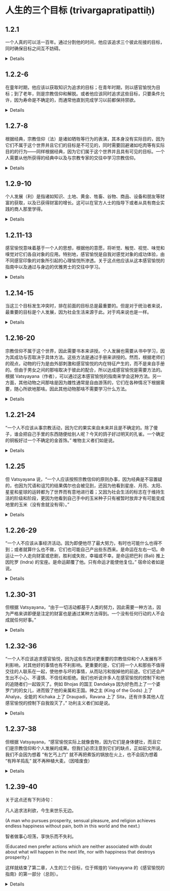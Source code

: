 # 人生的三个目标 (trivargapratipattiḥ)

## 1.2.1

一个人真的可以活一百年。通过分割他的时间，他应该追求三个彼此衔接的目标，同时确保目标之间互不妨碍。

<details>
śatāyur vai puruṣo vibhajya kālam anyonyānubaddhaṃ
parasparasyānupaghātakaṃ trivargaṃ seveta || 1.2.1 ||

śata-āyur vai puruṣo vibhajya kālam anyonya-anubaddhaṃ
parasparasya-anupaghātakaṃ trivargaṃ seveta ||
</details>

## 1.2.2-6

在童年时期，他应该以获取知识为追求的目标；在青年时期，则以感官愉悦为目标；到了老年，则是宗教信仰和解脱。或者他应该同时追求这些目标，只要条件允许，因为寿命是不确定的，而通常他直到完成学习以前都保持禁欲。

<details>
bālye vidyāgrahaṇādīn arthān || 1.2.2 ||

bālye vidyā-grahaṇa-ādīn arthān ||

kāmaṃ ca yauvane || 1.2.3 ||

kāmaṃ ca yauvane ||

sthāvire dharmaṃ mokṣaṃ ca || 1.2.4 ||

sthāvire dharmaṃ mokṣaṃ ca ||

anityatvād āyuṣo yathopapādaṃ vā seveta || 1.2.5 ||

anityatvād āyuṣo yathā-upapādaṃ vā seveta ||

brahmacaryam eva tv ā vidyāgrahaṇāt || 1.2.6 ||

brahmacaryam eva tv ā vidyā-grahaṇāt ||
</details>

## 1.2.7-8

根据经典，宗教信仰（法）是诸如牺牲等行为的表演，其本身没有实际目的，因为它们不属于这个世界并且它们的目标是不可见的，同时需要回避诸如吃肉等有实际目的的行为——同样根据经典，因为它们属于这个世界并且具有可见的目标。一个人需要从他所获得的经典中以及与宗教专家的交往中学习宗教信仰。

<details>
alaukikatvād adṛṣṭārthatvād apravṛttānāṃ yajñādīnāṃ śāstrāt
pravartanam, *laukikatvād [Ch: laukitvād] dṛṣṭārthatvāc ca
pravṛttebhyaś ca māṃsabhakṣaṇādibhyaḥ śāstrād eva nivāraṇaṃ dharmaḥ
|| 1.2.7 ||

alaukikatvād adṛṣṭa-arthatvād apravṛttānāṃ yajñā-ādīnāṃ śāstrāt
pravartanam, *laukikatvād [Ch: laukitvād] dṛṣṭa-arthatvāc ca
pravṛttebhyaś ca māṃsa-bhakṣaṇa-ādibhyaḥ śāstrād eva nivāraṇaṃ dharmaḥ ||

taṃ śruter dharmajñasamavāyāc ca pratipadyeta || 1.2.8 ||

taṃ śruter dharmajña-samavāyāc ca pratipadyeta ||
</details>

## 1.2.9-10

个人发展（利）是指诸如知识、土地、黄金、牲畜、谷物、商品、设备和朋友等财富的获取，以及已获得财富的增长。这可以在官方人士的指导下或者从具有商业实践的商人那里学得。

<details>
vidyābhūmihiraṇyapaśudhānyabhāṇḍopaskaramitrādīnām arjanam arjitasya
vivardhanam arthaḥ || 1.2.9 ||

vidyā-bhūmi-hiraṇya-paśu-dhānya-bhāṇḍa-upaskara-mitra-ādīnām arjanam
arjitasya vivardhanam arthaḥ ||

tam adhyakṣapracārād vārtāsamayavidbhyo vaṇigbhyaś ceti || 1.2.10 ||

tam adhyakṣa-pracārād vārtā-samayavidbhyo vaṇigbhyaś ca-iti ||
</details>

## 1.2.11-13

感官愉悦意味着基于一个人的思想，根据他的意愿，将听觉、触觉、视觉、味觉和嗅觉对它们各自对象的应用。特别地，感官愉悦是自我对感觉对象的成功体验，由不同感官印象的对象所引起的心理愉悦所渗透。关于这点他应该从这本感官愉悦的指南中以及通过与身边的优雅男士的交往中学习。

<details>
srotratvakcakṣurjihvāghrāṇānām ātmasaṃyuktena manasādhiṣṭhitānāṃ sveṣu
sveṣu viṣayeṣv ānukūlyataḥ pravṛttiḥ kāmaḥ || 1.2.11 ||

srotra-tvak-cakṣur-jihvā-ghrāṇānām ātma-saṃyuktena
manasā-adhiṣṭhitānāṃ sveṣu sveṣu viṣayeṣv ānukūlyataḥ pravṛttiḥ kāmaḥ ||

sparśaviśeṣaviṣayāt tv asyābhimānikasukhānuviddhā phalavaty
arthapratītiḥ prādhānyāt kāmaḥ || 1.2.12 ||

sparśa-viśeṣa-viṣayāt tv asya-abhimānika-sukha-anuviddhā phalavaty
artha-pratītiḥ prādhānyāt kāmaḥ ||

taṃ kāmasūtrān nāgarikajanasamavāyāc ca pratipadyeta || 1.2.13 ||

taṃ kāmasūtrān nāgarika-jana-samavāyāc ca pratipadyeta ||
</details>

## 1.2.14-15

当这三个目标发生冲突时，排在前面的目标总是最重要的。但是对于统治者来说，最重要的目标是个人发展，因为社会生活来源于此。对于鸡来说也是一样。

<details>
eṣāṃ samavāye pūrvaḥ pūrvo garīyān || 1.2.14 ||

eṣāṃ samavāye pūrvaḥ pūrvo garīyān ||

arthaś ca rājñaḥ | tanmūlatvāl lokayātrāyāḥ | veśyāyāś ceti
trivargapratipattiḥ || 1.2.15 ||

arthaś ca rājñaḥ | tan-mūlatvāl lokayātrāyāḥ | veśyāyāś ca-iti
trivarga-pratipattiḥ ||
</details>

## 1.2.16-20

宗教信仰不属于这个世界，因此需要书本来讲授。个人发展也需要从书中学习，因为其成功与否取决于具体方法。这些方法是通过手册来讲授的。然而，根据老师们的观点，动物的行为是由外部刺激和感官愉悦的内在特征产生的，而不是来自手册的。但由于男女之间的那啥取决于彼此的配合，所以达成感官愉悦是需要方法的。根据 Vatsyayana（作者），可以通过这本感官愉悦的指南来学会这种方法。另一方面，其他动物之间那啥是因为雌性通常是自由游荡的，它们在各种情况下根据需要，随心所欲地那啥。因此其他动物那啥不需要学习什么方法。

<details>
dharmasyālaukikatvāt tadabhidhāyakaṃ śāstraṃ yuktam | upāyapūrvakatvād
arthasiddheḥ | upāyapratipattiḥ śāstrāt || 1.2.16 ||

dharmasya-alaukikatvāt tadabhidhāyakaṃ śāstraṃ yuktam |
upāya-pūrvakatvād artha-siddheḥ | upāya-pratipattiḥ śāstrāt ||

tiryagyoniṣv api tu svayaṃ pravṛttatvāt kāmasya nityatvāc ca na
śāstreṇa kṛtyam astīty ācāryāḥ || 1.2.17 ||

tiryag-yoniṣv api tu svayaṃ pravṛttatvāt kāmasya nityatvāc ca na
śāstreṇa kṛtyam asti-ity ācāryāḥ ||

saṃprayogaparādhīnatvāt strīpuṃsayor upāyam apekṣate || 1.2.18 ||

saṃprayoga-parādhīnatvāt strīpuṃsayor upāyam apekṣate ||

sā copāyapratipattiḥ kāmasūtrād iti vātsyāyanaḥ || 1.2.19 ||

sā ca-upāya-pratipattiḥ kāmasūtrād iti vātsyāyanaḥ ||

triyagyoniṣu punar anāvṛtatvāt strījāteś ca, ṛtau yāvad arthaṃ
pravṛtter abuddhipūrvakatvāc ca pravṛttīnām anupāyaḥ pratyayaḥ
|| 1.2.20 ||

triyag-yoniṣu punar anāvṛtatvāt strījāteś ca, ṛtau yāvad arthaṃ
pravṛtter abuddhi-pūrvakatvāc ca pravṛttīnām anupāyaḥ pratyayaḥ ||
</details>

## 1.2.21-24

“一个人不应该从事宗教活动，因为它的果实来自未来并且是不确定的。除了傻子，谁会把自己手里的东西随便给别人呢？今天的鸽子好过明天的孔雀。一个确定的铜板好过一个不确定的金首饰。” 唯物主义者们如是说。

<details>
na dharmāṃś caret | eṣyatphalatvāt, sāṃśayikatvāc ca || 1.2.21 ||

na dharmāṃś caret | eṣyat-phalatvāt, sāṃśayikatvāc ca ||

ko hy abāliśo hastagataṃ paragataṃ kuryāt || 1.2.22 ||

ko hy abāliśo hastagataṃ paragataṃ kuryāt ||

varam adya kapotaḥ śvo mayūrāt || 1.2.23 ||

varam adya kapotaḥ śvo mayūrāt ||

varaṃ sāṃśayikān niṣkād asāṃśayikaḥ kārṣāpaṇaḥ | iti *laukāyatikāḥ
[Ch: laukāyātikāḥ] || 1.2.24 ||

varaṃ sāṃśayikān niṣkād asāṃśayikaḥ kārṣāpaṇaḥ | iti *laukāyatikāḥ
[Ch: laukāyātikāḥ] ||
</details>

## 1.2.25

但 Vatsyayana 说，“一个人应该按照宗教信仰的原则办事，因为经典是不容置疑的，也因为咒语和诅咒的结果偶尔也会被见到，还因为他看到星座、月亮、太阳、星星和星球的运转都为了世界而有意地进行着；又因为社会生活的标志在于维持生活的阶级和阶段，更因为他看到自己手中的玉米种子只有被暂时放弃才有可能变成地里的玉米（没有舍就没有得）。”

<details>
śāstrasyānabhiśaṅkyatvād abhicārānuvyāhārayoś ca kvacit phaladarśanān
nakṣatracandrasūryatārāgrahacakrasya lokārthaṃ buddhipūrvakam iva
pravṛtter darśanād varṇāśramācārasthitilakṣaṇatvāc ca lokayātrāyā
hastagatasya ca bījasya bhaviṣyataḥ sasyārthe tyāgadarśanāc cared
dharmān iti vātsyāyanaḥ || 1.2.25 ||

śāstrasya-anabhiśaṅkyatvād abhicāra-anuvyāhārayoś ca kvacit
phala-darśanān nakṣatra-candra-sūrya-tārā-graha-cakrasya loka-arthaṃ
buddhi-pūrvakam iva pravṛtter darśanād
varṇa-āśrama-ācāra-sthiti-lakṣaṇatvāc ca lokayātrāyā hastagatasya ca
bījasya bhaviṣyataḥ sasya-arthe tyāgadarśanāc cared dharmān iti
vātsyāyanaḥ ||
</details>

## 1.2.26-29

“一个人不应该从事经济活动。因为即便他尽了最大努力，有时也可能什么也得不到；或者就算什么也不做，它们也可能自己产出些东西来。是命运在左右一切。命运让一个人走向财富或悲剧，胜利或失败，幸福或不幸。是命运把巴利
(Bali) 推上因陀罗 (Indra) 的宝座。是命运颠覆了他。只有命运才能使他复位。”
宿命论者如是说。

<details>
nārthāṃś caret | prayatnato 'pi hy ete 'nuṣṭhīyamānā naiva kadācit
syuḥ || ananuṣṭhīyamānā api yadṛcchayā bhaveyuḥ || 1.2.26 ||

na-arthāṃś caret | prayatnato +api hy ete +anuṣṭhīyamānā na-eva
kadācit syuḥ || ananuṣṭhīyamānā api yadṛcchayā bhaveyuḥ ||

tatsarvaṃ kālakāritam iti || 1.2.27 ||

tat-sarvaṃ kālakāritam iti ||

kāla eva hi puruṣān arthānarthayor jayaparājayayoḥ sukhaduḥkhayoś ca
sthāpayati || 1.2.28 ||

kāla eva hi puruṣān artha-anarthayor jaya-parājayayoḥ sukha-duḥkhayoś
ca sthāpayati ||

kālena balir indraḥ kṛtaḥ | kālena *vyavaropitaḥ [Ch: vyaparopitaḥ] |
kāla eva punar apy enaṃ karteti kālakāraṇikāḥ || 1.2.29 ||

kālena balir indraḥ kṛtaḥ | kālena *vyavaropitaḥ [Ch: vyaparopitaḥ] |
kāla eva punar apy enaṃ kartā-iti kāla-kāraṇikāḥ ||
</details>

## 1.2.30-31

但根据 Vatsyayana，“由于一切活动都基于人类的努力，因此需要一种方法，因为严格来讲即便是注定的财富也是通过某种方法得到。一个没有任何行动的人不会成就任何好事。”

<details>
puruṣakārapūrvakatvāt sarvapravṛttīnām upāyaḥ pratyayaḥ || 1.2.30 ||

puruṣa-kāra-pūrvakatvāt sarva-pravṛttīnām upāyaḥ pratyayaḥ ||

avaśyaṃ bhāvino 'py arthasyopāyapūrvakatvād eva | na niṣkarmaṇo
bhadram astīti vātsyāyanaḥ || 1.2.31 ||

avaśyaṃ bhāvino +apy arthasya-upāya-pūrvakatvād eva | na niṣkarmaṇo
bhadram asti-iti vātsyāyanaḥ ||
</details>

## 1.2.32-36

“一个人不应该追求感官愉悦，因为这些东西对更重要的宗教信仰和个人发展有不利影响，对其他好的事情也有不利影响。更重要的是，它们将一个人和那些不值得交往的人联系在一起，使他参与坏的事情，从而玷污和毁掉他的前途。它们还会产生出不小心、不谨慎、不信任和拒绝。我们也听说许多人在感官愉悦的控制下和他的追随者们一起毁灭了。例如
Bhojas 的国王 Dandakya
因为好色而上了一个婆罗门的的女儿，进而毁了他的亲属和王国。神之主
(King of the Gods) 上了 Ahalya，全能的 Kichaka 上了
Draupadi，Ravana 上了 Sita，还有许多其他人在感官愉悦的控制下自我毁灭了，”
功利主义者们如是说。

<details>
na kāmāṃś caret | dharmārthayoḥ pradhānayor evam anyeṣāṃ ca satāṃ
pratyanīkatvāt | anarthajanasaṃsargam asadvyavasāyam aśaucam anāyatiṃ
caite puruṣasya janayanti || 1.2.32 ||

na kāmāṃś caret | dharma-arthayoḥ pradhānayor evam anyeṣāṃ ca satāṃ
pratyanīkatvāt | anartha-jana-saṃsargam asad-vyavasāyam aśaucam
anāyatiṃ ca-ete puruṣasya janayanti ||

tathā pramādaṃ lāghavam apratyayam agrāhyatāṃ ca | 1.2.33 ||

tathā pramādaṃ lāghavam apratyayam agrāhyatāṃ ca |

bahavaś ca kāmavaśagāḥ sagaṇā eva vinaṣṭāḥ śrūyante || 1.2.34 ||

bahavaś ca kāmavaśagāḥ sagaṇā eva vinaṣṭāḥ śrūyante ||

yathā dāṇḍakyo nāma bhojaḥ kāmād brāhmaṇakanyām abhimanyamānaḥ
sabandhurāṣṭro vinanāśa || 1.2.35 ||

yathā dāṇḍakyo nāma bhojaḥ kāmād brāhmaṇa-kanyām abhimanyamānaḥ
sabandhu-rāṣṭro vinanāśa ||

devarājaś cāhalyām atibalaś ca kīcako draupadīṃ rāvaṇaś ca sītām apare
cānye ca bahavo dṛśyante kāmavaśagā vinaṣṭā ity arthacintakāḥ || 1.2.36 ||

devarājaś ca-ahalyām atibalaś ca kīcako draupadīṃ rāvaṇaś ca sītām
apare ca-anye ca bahavo dṛśyante kāmavaśagā vinaṣṭā ity artha-cintakāḥ ||
</details>

## 1.2.37-38

但根据 Vatsyayana，“感官愉悦实际上就像食物，因为它们是身体健壮，而且它
们是宗教信仰和个人发展的成果。但我们必须注意到它们的缺点，正如前文所说。
我们不会因为想着 “有乞丐上门” 就不再把煮饭的锅放在火上，也不会因为想着
“有羚羊捣乱” 就不再种植大麦。（因噎废食）

<details>
śarīrasthitihetutvād āhārasadharmāṇo hi kāmāḥ | phalabhūtāś ca
dharmārthayoḥ || 1.2.37 ||

śarīra-sthiti-hetutvād āhāra-sadharmāṇo hi kāmāḥ | phala-bhūtāś ca
dharma-arthayoḥ ||

boddhavyaṃ tu doṣeṣv iva | na hi bhikṣukāḥ santīti sthālyo
nādhiśrīyante | na hi mṛgāḥ santīti yavā nopayanta iti vātsyāyanaḥ || 1.2.38 ||

boddhavyaṃ tu doṣeṣv iva | na hi bhikṣukāḥ santi-iti sthālyo
na-adhiśrīyante | na hi mṛgāḥ santi-iti yavā na-upayanta iti vātsyāyanaḥ ||
</details>

## 1.2.39-40

关于这点还有下列诗句：

凡人追求法利欲，今生来世乐无边。

(A man who pursues prosperity, sensual pleasure, and religion achieves
endless happiness without pain, both in this world and the next.)

智者做事心坦荡，享快乐而不失利。

(Educated men prefer actions which are neither associated with doubt
about what will happen in the next life, nor with happiness that
destroys prosperity.)

这样就结束了第二章，人生的三个目标，位于辉煌的 Vatsyayana
的《感官愉悦的指南》的第一部分（总则）。

<details>
evam arthaṃ ca kāmaṃ ca dharmaṃ copācaran naraḥ | 1.2.39a |

evam arthaṃ ca kāmaṃ ca dharmaṃ ca-upācaran naraḥ |

ihāmutra ca niḥśalyam atyantaṃ sukham aśnute || 1.2.39b ||

iha-amutra ca niḥśalyam atyantaṃ sukham aśnute ||

kiṃ syāt paratrety āśaṅkā kārye yasmin na jāyate | 1.2.40a |

kiṃ syāt paratra-ity āśaṅkā kārye yasmin na jāyate |

na cārthaghnaṃ sukhaṃ ceti śiṣṭās tatra vyavasthitāḥ || 1.2.40b ||

na ca-arthaghnaṃ sukhaṃ ca-iti śiṣṭās tatra vyavasthitāḥ ||

trivargasādhakaṃ yat syād dvayor ekasya vā punaḥ | 1.2.41a |

trivarga-sādhakaṃ yat syād dvayor ekasya vā punaḥ |

kāryaṃ tad api kurvīta na tv ekārthaṃ dvibādhakam || 1.2.41b ||

kāryaṃ tad api kurvīta na tv eka-arthaṃ dvi-bādhakam ||
</details>
